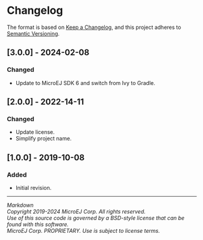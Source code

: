 # Changelog

The format is based on [Keep a Changelog](https://keepachangelog.com/en/1.0.0/),
and this project adheres to [Semantic Versioning](https://semver.org/spec/v2.0.0.html).

## [3.0.0] - 2024-02-08

### Changed

  - Update to MicroEJ SDK 6 and switch from Ivy to Gradle.

## [2.0.0] - 2022-14-11

### Changed

- Update license.
- Simplify project name.

## [1.0.0] - 2019-10-08

### Added

  - Initial revision.

---  
_Markdown_   
_Copyright 2019-2024 MicroEJ Corp. All rights reserved._   
_Use of this source code is governed by a BSD-style license that can be found with this software._   
_MicroEJ Corp. PROPRIETARY. Use is subject to license terms._   